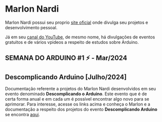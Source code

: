 # Marlon Nardi

Marlon Nardi possui seu proprio [site oficial](https://marlonnardi.com/) onde divulga seu projetos e desenvolvimento pessoal. 

Já em seu [canal do YouTube](https://www.youtube.com/user/Marlon7642), de mesmo nome, há divulgações de eventos gratuitos e de vários vpideos a respeito de estudos sobre Arduino.

## SEMANA DO ARDUINO #1 ⚡ - Mar/2024

## Descomplicando Arduino [Julho/2024]

Documentação referente a projetos do Marlon Nardi desenvolvidos em seu evento denominado **Descomplicando o Arduino**. Este evento que é de certa forma anual e em cada um é possível encontrar algo novo para se aprimorar. Para interesse, acesse os links acima e conheça o Marlon e a documentação a respeito dos projetos do evento **Descomplicando Arduino** se encontra [aqui](README.md).